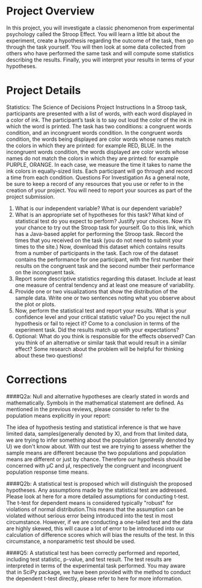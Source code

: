 # Project Overview
In this project, you will investigate a classic phenomenon from experimental psychology called the Stroop Effect. You will learn a little bit about the experiment, create a hypothesis regarding the outcome of the task, then go through the task yourself. You will then look at some data collected from others who have performed the same task and will compute some statistics describing the results. Finally, you will interpret your results in terms of your hypotheses.

# Project Details
Statistics: The Science of Decisions Project Instructions
In a Stroop task, participants are presented with a list of words, with each word displayed in a color of ink. The participant’s task is to say out loud the color of the ink in which the word is printed. The task has two conditions: a congruent words condition, and an incongruent words condition. In the congruent words condition, the words being displayed are color words whose names match the colors in which they are printed: for example RED, BLUE. In the incongruent words condition, the words displayed are color words whose names do not match the colors in which they are printed: for example PURPLE, ORANGE. In each case, we measure the time it takes to name the ink colors in equally-sized lists. Each participant will go through and record a time from each condition.
Questions For Investigation
As a general note, be sure to keep a record of any resources that you use or refer to in the creation of your project. You will need to report your sources as part of the project submission.
1. What is our independent variable? What is our dependent variable?
2. What is an appropriate set of hypotheses for this task? What kind of statistical test do you expect to perform? Justify your choices.
Now it’s your chance to try out the Stroop task for yourself. Go to this link, which has a Java-based applet for performing the Stroop task. Record the times that you received on the task (you do not need to submit your times to the site.) Now, download this dataset which contains results from a number of participants in the task. Each row of the dataset contains the performance for one participant, with the first number their results on the congruent task and the second number their performance on the incongruent task.
3. Report some descriptive statistics regarding this dataset. Include at least one measure of central tendency and at least one measure of variability.
4. Provide one or two visualizations that show the distribution of the sample data. Write one or two sentences noting what you observe about the plot or plots.
5. Now, perform the statistical test and report your results. What is your confidence level and your critical statistic value? Do you reject the null hypothesis or fail to reject it? Come to a conclusion in terms of the experiment task. Did the results match up with your expectations?
6. Optional: What do you think is responsible for the effects observed? Can you think of an alternative or similar task that would result in a similar effect? Some research about the problem will be helpful for thinking about these two questions!

# Corrections
####Q2a: Null and alternative hypotheses are clearly stated in words and mathematically. Symbols in the mathematical statement are defined.
As mentioned in the previous reviews, please consider to refer to the population means explicitly in your report:

The idea of hypothesis testing and statistical inference is that we have limited data, samples(generally denoted by X), and from that limited data, we are trying to infer something about the population (generally denoted by U) we don't know about.
With our test we are trying to assess whether the sample means are different because the two populations and population means are different or just by chance.
Therefore our hypothesis should be concerned with μC and μI, respectively the congruent and incongruent population response time means.

####Q2b: A statistical test is proposed which will distinguish the proposed hypotheses. Any assumptions made by the statistical test are addressed.
Please look at here for a more detailed assumptions for conducting t-test.
The t-test for dependent means is considered typically "robust" for violations of normal distribution.This means that the assumption can be violated without serious error being introduced into the test in most circumstance.
However, if we are conducting a one-tailed test and the data are highly skewed, this will cause a lot of error to be introduced into our calculation of difference scores which will bias the results of the test. In this circumstance, a nonparametric test should be used.

####Q5: A statistical test has been correctly performed and reported, including test statistic, p-value, and test result. The test results are interpreted in terms of the experimental task performed.
You may aware that in SciPy package, we have been provided with the method to conduct the dependent t-test directly, please refer to here for more information.
